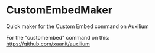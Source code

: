 # CustomEmbedMaker
Quick maker for the Custom Embed command on Auxilium


For the "customembed" command on this: https://github.com/xaanit/auxilium
